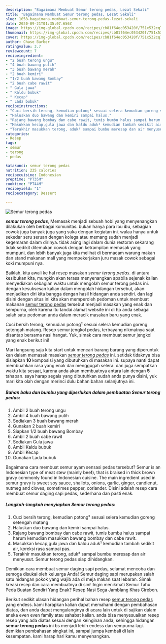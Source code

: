 ```yaml
---
description: "Bagaimana Membuat Semur terong pedas, Lezat Sekali"
title: "Bagaimana Membuat Semur terong pedas, Lezat Sekali"
slug: 1058-bagaimana-membuat-semur-terong-pedas-lezat-sekali
date: 2020-09-21T01:35:07.656Z
image: https://img-global.cpcdn.com/recipes/cb81f64ec053420f/751x532cq70/semur-terong-pedas-foto-resep-utama.jpg
thumbnail: https://img-global.cpcdn.com/recipes/cb81f64ec053420f/751x532cq70/semur-terong-pedas-foto-resep-utama.jpg
cover: https://img-global.cpcdn.com/recipes/cb81f64ec053420f/751x532cq70/semur-terong-pedas-foto-resep-utama.jpg
author: Chase Barber
ratingvalue: 3.7
reviewcount: 7
recipeingredient:
- "2 buah terong ungu"
- "4 buah bawang putih"
- "3 buah bawang merah"
- "2 buah kemiri"
- "1/2 buah bawang Bombay"
- "2 buah cabe rawit"
- " Gula jawa"
- " Kaldu bubuk"
- " Kecap"
- " Lada bubuk"
recipeinstructions:
- "Cuci bersih terong, kemudian potong² sesuai selera kemudian goreng setengah matang"
- "Haluskan duo bawang dan kemiri sampai halus."
- "Rajang bawang bombay dan cabe rawit, tumis bumbu halus sampai harum kemudian masukkan bawang bombay dan cabe rawit."
- "Masukkan kecap,gula jawa dan kaldu aduk² kemudian tambah sedikit air, koreksi rasa sampai pas."
- "Terakhir masukkan terong, aduk² sampai bumbu meresap dan air menyusut. Semur terong pedas siap dihidangkan."
categories:
- Resep
tags:
- semur
- terong
- pedas

katakunci: semur terong pedas 
nutrition: 225 calories
recipecuisine: Indonesian
preptime: "PT35M"
cooktime: "PT44M"
recipeyield: "1"
recipecategory: Dessert

---
```



![Semur terong pedas](https://img-global.cpcdn.com/recipes/cb81f64ec053420f/751x532cq70/semur-terong-pedas-foto-resep-utama.jpg)

<b><i>semur terong pedas</i></b>, Memasak menjadi sebuah hobi yang menyenangkan dilakukan oleh berbagai komunitas. bukan hanya para ibu ibu, sebagian cowok juga banyak juga yang suka dengan kegiatan ini. walau hanya untuk sekedar seru seruan dengan kolega atau memang sudah menjadi kegemaran dalam dirinya. tidak asing lagi dalam dunia restoran sekarang tidak sedikit ditemukan cowok dengan ketrampilan memasak yang mumpuni, dan lebih banyak juga kita melihat di bermacam warung makan dan stand makanan mall yang mempekerjakan juru masak cowok sebagai koki mumpuni nya.

Baiklah, kita awali ke hal resep masakan <i>semur terong pedas</i>. di antara kesibukan kita, mungkin akan terasa menyenangkan apabila sejenak kalian menyediakan sebagian waktu untuk mengolah semur terong pedas ini. dengan kesuksesan kalian dalam mengolah hidangan tersebut, akan menjadikan diri kita bangga dengan hasil hidangan anda sendiri. dan lagi disini dengan situs ini kita akan memperoleh pedoman untuk membuat makanan <u>semur terong pedas</u> tersebut menjadi masakan yang enak dan sempurna, oleh karena itu tandai alamat website ini di hp anda sebagai salah satu pedoman anda dalam meracik masakan baru yang enak.

Cuci bersih terong, kemudian potong² sesuai selera kemudian goreng setengah matang. Resep semur jengkol pedas, terbayang nikmatnya saat disantap bersama nasi hangat. Yuk, simak cara membuat semur jengkol yang enak berikut ini!


Mari langsung saja kita start untuk mencari barang barang yang diperuntuk kan dalam memasak masakan <u><i>semur terong pedas</i></u> ini. setidak tidaknya bisa disiapkan <b>10</b> komposisi yang dibutuhkan di masakan ini. supaya nanti dapat membuahkan rasa yang enak dan menggugah selera. dan juga sempatkan waktu kita sesaat, karena anda akan membuatnya antara lain dengan <b>5</b> tahapan. saya harap segala yang dibutuhkan sudah anda punya disini, yuk mari kita olah dengan merinci dulu bahan bahan selanjutnya ini.

<!--inarticleads1-->

##### Bahan baku dan bumbu yang diperlukan dalam pembuatan Semur terong pedas:

1. Ambil 2 buah terong ungu
1. Ambil 4 buah bawang putih
1. Sediakan 3 buah bawang merah
1. Gunakan 2 buah kemiri
1. Siapkan 1/2 buah bawang Bombay
1. Ambil 2 buah cabe rawit
1. Sediakan  Gula jawa
1. Ambil  Kaldu bubuk
1. Ambil  Kecap
1. Gunakan  Lada bubuk


Bagaimana cara membuat semur ayam sensasi pedas tersebut? Semur is an Indonesian type of meat stew (mainly beef), that is braised in thick brown gravy commonly found in Indonesian cuisine. The main ingredient used in semur gravy is sweet soy sauce, shallots, onions, garlic, ginger, candlenut, nutmeg and cloves, sometimes pepper, coriander. Disini adalah resep cara membuat semur daging sapi pedas, sederhana dan pasti enak. 

<!--inarticleads2-->

##### Langkah-langkah menyiapkan Semur terong pedas:

1. Cuci bersih terong, kemudian potong² sesuai selera kemudian goreng setengah matang
1. Haluskan duo bawang dan kemiri sampai halus.
1. Rajang bawang bombay dan cabe rawit, tumis bumbu halus sampai harum kemudian masukkan bawang bombay dan cabe rawit.
1. Masukkan kecap,gula jawa dan kaldu aduk² kemudian tambah sedikit air, koreksi rasa sampai pas.
1. Terakhir masukkan terong, aduk² sampai bumbu meresap dan air menyusut. Semur terong pedas siap dihidangkan.


Demikian cara membuat semur daging sapi pedas, selamat mencoba dan semoga disukai oleh keluarga Anda! Semur daging sapi merupakan salah satu hidangan pokok yang wajib ada di meja makan saat lebaran. Simak kreasi resep dan cara membuatnya di sini! Ingin menikmati Semur Tahu Peda Buatan Sendiri Yang Enak? Resep Nasi Sega Jamblang Khas Cirebon. 

Berikut sedikit ulasan hidangan perihal bahan resep <u>semur terong pedas</u> yang endess. kami harapkan kalian dapat memahami dengan pembahasan diatas, dan anda dapat mengulanginya di acara lain untuk di sajikan dalam aneka even even family atau sahabat kalian. anda bisa menyesuaikan resep resep yang ada diatas sesuai dengan keinginan anda, sehingga hidangan <b>semur terong pedas</b> ini bs menjadi lebih endess dan sempurna lagi. demikian pembahasan singkat ini, sampai jumpa kembali di lain kesempatan. kami harap hari kamu menyenangkan.
